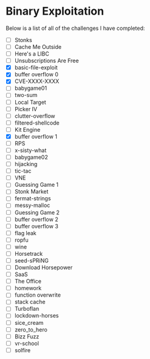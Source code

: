 # Binary Exploitation

Below is a list of all of the challenges I have completed:

- [ ] Stonks
- [ ] Cache Me Outside
- [ ] Here's a LIBC
- [ ] Unsubscriptions Are Free
- [x] basic-file-exploit
- [x] buffer overflow 0
- [X] CVE-XXXX-XXXX
- [ ] babygame01
- [ ] two-sum
- [ ] Local Target
- [ ] Picker IV
- [ ] clutter-overflow
- [ ] filtered-shellcode
- [ ] Kit Engine
- [x] buffer overflow 1
- [ ] RPS
- [ ] x-sisty-what
- [ ] babygame02
- [ ] hijacking
- [ ] tic-tac
- [ ] VNE
- [ ] Guessing Game 1
- [ ] Stonk Market
- [ ] fermat-strings
- [ ] messy-malloc
- [ ] Guessing Game 2
- [ ] buffer overflow 2
- [ ] buffer overflow 3
- [ ] flag leak
- [ ] ropfu
- [ ] wine
- [ ] Horsetrack
- [ ] seed-sPRiNG
- [ ] Download Horsepower
- [ ] SaaS
- [ ] The Office
- [ ] homework
- [ ] function overwrite
- [ ] stack cache
- [ ] Turboflan
- [ ] lockdown-horses
- [ ] sice_cream
- [ ] zero_to_hero
- [ ] Bizz Fuzz
- [ ] vr-school
- [ ] solfire